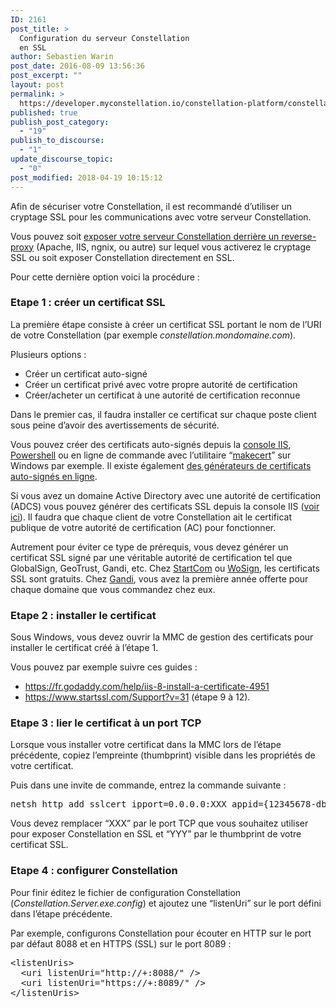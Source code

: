 ```yaml
---
ID: 2161
post_title: >
  Configuration du serveur Constellation
  en SSL
author: Sebastien Warin
post_date: 2016-08-09 13:56:36
post_excerpt: ""
layout: post
permalink: >
  https://developer.myconstellation.io/constellation-platform/constellation-server/configuration-ssl/
published: true
publish_post_category:
  - "19"
publish_to_discourse:
  - "1"
update_discourse_topic:
  - "0"
post_modified: 2018-04-19 10:15:12
---
```

Afin de sécuriser votre Constellation, il est recommandé d’utiliser un cryptage SSL pour les communications avec votre serveur Constellation.

Vous pouvez soit <a href="/constellation-platform/constellation-server/exposer-constellation-derrire-un-serveur-web-reverse-proxy/">exposer votre serveur Constellation derrière un reverse-proxy</a> (Apache, IIS, ngnix, ou autre) sur lequel vous activerez le cryptage SSL ou soit exposer Constellation directement en SSL.

Pour cette dernière option voici la procédure :

<h3>Etape 1 : créer un certificat SSL</h3>

La première étape consiste à créer un certificat SSL portant le nom de l’URI de votre Constellation (par exemple <em>constellation.mondomaine.com</em>).

Plusieurs options :

<ul>
    <li>Créer un certificat auto-signé</li>
    <li>Créer un certificat privé avec votre propre autorité de certification</li>
    <li>Créer/acheter un certificat à une autorité de certification reconnue</li>
</ul>

Dans le premier cas, il faudra installer ce certificat sur chaque poste client sous peine d’avoir des avertissements de sécurité.

Vous pouvez créer des certificats auto-signés depuis la <a href="https://www.sslshopper.com/article-how-to-create-a-self-signed-certificate-in-iis-7.html">console IIS</a>, <a href="http://windowsitpro.com/blog/creating-self-signed-certificates-powershell">Powershell</a> ou en ligne de commande avec l’utilitaire “<a href="https://www.jayway.com/2014/09/03/creating-self-signed-certificates-with-makecert-exe-for-development/">makecert</a>” sur Windows par exemple. Il existe également <a href="http://www.selfsignedcertificate.com/">des générateurs de certificats auto-signés en ligne</a>.

Si vous avez un domaine Active Directory avec une autorité de certification (ADCS) vous pouvez générer des certificats SSL depuis la console IIS (<a href="https://www.youtube.com/watch?v=DLH7G_3XD2w">voir ici</a>). Il faudra que chaque client de votre Constellation ait le certificat publique de votre autorité de certification (AC) pour fonctionner.

Autrement pour éviter ce type de prérequis, vous devez générer un certificat SSL signé par une véritable autorité de certification tel que GlobalSign, GeoTrust, Gandi, etc. Chez <a href="https://www.startssl.com/">StartCom</a> ou <a href="https://www.wosign.com/english/freessl.htm">WoSign</a>, les certificats SSL sont gratuits. Chez <a href="https://www.gandi.net/ssl">Gandi</a>, vous avez la première année offerte pour chaque domaine que vous commandez chez eux.

<h3>Etape 2 : installer le certificat</h3>

Sous Windows, vous devez ouvrir la MMC de gestion des certificats pour installer le certificat créé à l’étape 1.

Vous pouvez par exemple suivre ces guides :

<ul>
    <li><a title="https://fr.godaddy.com/help/iis-8-install-a-certificate-4951" href="https://fr.godaddy.com/help/iis-8-install-a-certificate-4951">https://fr.godaddy.com/help/iis-8-install-a-certificate-4951</a></li>
    <li><a title="https://www.startssl.com/Support?v=31" href="https://www.startssl.com/Support?v=31">https://www.startssl.com/Support?v=31</a> (étape 9 à 12).</li>
</ul>

<h3>Etape 3 : lier le certificat à un port TCP</h3>

Lorsque vous installer votre certificat dans la MMC lors de l’étape précédente, copiez l’empreinte (thumbprint) visible dans les propriétés de votre certificat.

Puis dans une invite de commande, entrez la commande suivante :

<pre class="lang:bash">netsh http add sslcert ipport=0.0.0.0:XXX appid={12345678-db90-4b66-8b01-88f7af2e36bf} certhash=yyy</pre>

Vous devez remplacer “XXX” par le port TCP que vous souhaitez utiliser pour exposer Constellation en SSL et “YYY” par le thumbprint de votre certificat SSL.

<h3>Etape 4 : configurer Constellation</h3>

Pour finir éditez le fichier de configuration Constellation (<em>Constellation.Server.exe.config</em>) et ajoutez une “listenUri” sur le port défini dans l’étape précédente.

Par exemple, configurons Constellation pour écouter en HTTP sur le port par défaut 8088 et en HTTPS (SSL) sur le port 8089 :

<pre class="lang:xml decode:true ">&lt;listenUris&gt;
  &lt;uri listenUri="http://+:8088/" /&gt;
  &lt;uri listenUri="https://+:8089/" /&gt;
&lt;/listenUris&gt;
</pre>
